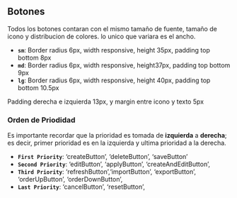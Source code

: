 ## **Botones**

Todos los botones contaran con el mismo tamaño de fuente, tamaño de icono y distribucion de colores. lo unico que variara es el ancho.

- **`sm`**: Border radius 6px, width responsive, height 35px, padding top bottom 8px
- **`md`**: Border radius 6px, width responsive, height37px, padding top bottom 9px
- **`lg`**: Border radius 6px, width responsive, height 40px, padding top bottom 10.5px

Padding derecha e izquierda 13px, y margin entre icono y texto 5px

### Orden de Priodidad
Es importante recordar que la prioridad es tomada de **izquierda** a **derecha**; es decir, primer prioridad es en la izquierda y ultima prioridad a la derecha.

- **`First Priority`**: ‘createButton’,  ‘deleteButton’, ‘saveButton’
- **`Second Priority`**: ‘editButton’, ‘applyButton’, ‘createAndEditButton’,
- **`Third Priority`**: ‘refreshButton’,‘importButton’, ‘exportButton’, ‘orderUpButton’, ‘orderDownButton’,
- **`Last Priority`**: ‘cancelButton’, ‘resetButton’,
